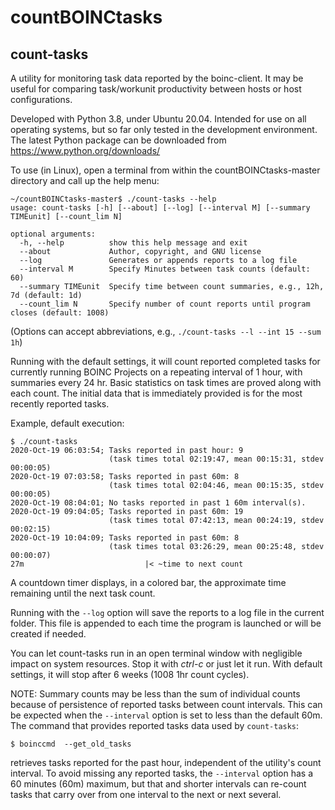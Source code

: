 # countBOINCtasks

## count-tasks

A utility for monitoring task data reported by the boinc-client. 
It may be useful for comparing task/workunit productivity between hosts or host 
configurations.

Developed with Python 3.8, under Ubuntu 20.04. Intended for use on all 
operating systems, but so far only tested in the development environment. 
The latest Python package can be downloaded from https://www.python.org/downloads/

To use (in Linux), open a terminal from within the countBOINCtasks-master 
directory and call up the help menu: 
```
~/countBOINCtasks-master$ ./count-tasks --help
usage: count-tasks [-h] [--about] [--log] [--interval M] [--summary TIMEunit] [--count_lim N]

optional arguments:
  -h, --help          show this help message and exit
  --about             Author, copyright, and GNU license
  --log               Generates or appends reports to a log file
  --interval M        Specify Minutes between task counts (default: 60)
  --summary TIMEunit  Specify time between count summaries, e.g., 12h, 7d (default: 1d)
  --count_lim N       Specify number of count reports until program closes (default: 1008)

```
(Options can accept abbreviations, e.g., `./count-tasks --l --int 15 --sum 1h`)

Running with the default settings, it will count reported completed tasks
for currently running BOINC Projects on a repeating interval of 1 hour, with 
summaries every 24 hr. Basic statistics on task times are proved along with 
each count. The initial data that is immediately provided is for the most 
recently reported tasks.

Example, default execution:
```
$ ./count-tasks
2020-Oct-19 06:03:54; Tasks reported in past hour: 9
                      (task times total 02:19:47, mean 00:15:31, stdev 00:00:05)
2020-Oct-19 07:03:58; Tasks reported in past 60m: 8
                      (task times total 02:04:46, mean 00:15:35, stdev 00:00:05)
2020-Oct-19 08:04:01; No tasks reported in past 1 60m interval(s).
2020-Oct-19 09:04:05; Tasks reported in past 60m: 19
                      (task times total 07:42:13, mean 00:24:19, stdev 00:02:15)
2020-Oct-19 10:04:09; Tasks reported in past 60m: 8
                      (task times total 03:26:29, mean 00:25:48, stdev 00:00:07)
27m                           |< ~time to next count
```
A countdown timer displays, in a colored bar, the approximate time remaining
 until the next task count.
 
Running with the `--log` option will save the reports to a log file in the 
current folder. This file is appended to each time the program is launched or 
will be created if needed.

You can let count-tasks run in an open terminal window with negligible impact 
on system resources. Stop it with *ctrl-c* or just let it run. With default 
settings, it will stop after 6 weeks (1008 1hr count cycles).

NOTE: Summary counts may be less than the sum of individual counts because of 
persistence of reported tasks between count intervals. This can be expected
 when the `--interval` option is set to less than the default 60m. 
 The command that provides reported tasks data used by `count-tasks`: 
 ```
$ boinccmd  --get_old_tasks 
```
retrieves tasks reported for the past hour, independent of the utility's 
count interval. To avoid missing any reported tasks, the `--interval` option 
has a 60 minutes (60m) maximum, but that and shorter intervals can re-count 
tasks that carry over from one interval to the next or next several.
